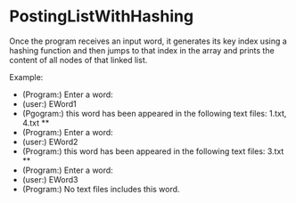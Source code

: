 # PostingListWithHashing
Once the program receives an input word, it generates its key index using a hashing function and then jumps to that index in the array and prints the content of all nodes of that linked list.

Example:

- (Program:) Enter a word: 
- (user:) EWord1 
- (Pgogram:) this word has been appeared in the following text files: 1.txt, 4.txt
**
- (Program:) Enter a word: 
- (user:) EWord2 
- (Program:) this word has been appeared in the following text files: 3.txt
**
- (Program:) Enter a word: 
- (user:) EWord3 
- (Program:) No text files includes this word.
